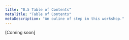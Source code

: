 ```yaml
---
title: "0.5 Table of Contents"
metaTitle: "Table of Contents"
metaDescription: "An ouline of step in this workshop."
---
```


[Coming soon]

